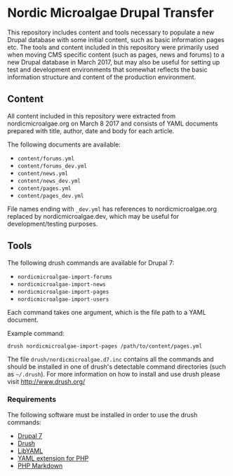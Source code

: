 # Nordic Microalgae Drupal Transfer

This repository includes content and tools necessary to populate a new Drupal database with some initial content, such as basic information pages etc. The tools and content included in this repository were primarily used when moving CMS specific content (such as pages, news and forums) to a new Drupal database in March 2017, but may also be useful for setting up test and development environments that somewhat reflects the basic information structure and content of the production environment.

## Content

All content included in this repository were extracted from nordicmicroalgae.org on March 8 2017 and consists of YAML documents prepared with title, author, date and body for each article.

The following documents are available:

- `content/forums.yml`
- `content/forums_dev.yml`
- `content/news.yml`
- `content/news_dev.yml`
- `content/pages.yml`
- `content/pages_dev.yml`

File names ending with `_dev.yml` has references to nordicmicroalgae.org replaced by nordicmicroalgae.dev, which may be useful for development/testing purposes.

## Tools

The following drush commands are available for Drupal 7:

* `nordicmicroalgae-import-forums`
* `nordicmicroalgae-import-news`
* `nordicmicroalgae-import-pages`
* `nordicmicroalgae-import-users`

Each command takes one argument, which is the file path to a YAML document.

Example command:

```
drush nordicmicroalgae-import-pages /path/to/content/pages.yml
```

The file `drush/nordicmicroalgae.d7.inc` contains all the commands and should be installed in one of drush's detectable command directories (such as `~/.drush`). For more information on how to install and use drush please visit http://www.drush.org/

### Requirements

The following software must be installed in order to use the drush commands:

* [Drupal 7](https://www.drupal.org/)
* [Drush](http://www.drush.org/)
* [LibYAML](http://pyyaml.org/wiki/LibYAML)
* [YAML extension for PHP](http://php.net/manual/en/yaml.installation.php)
* [PHP Markdown](https://michelf.ca/projects/php-markdown/)
